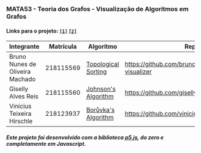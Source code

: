### MATA53 - Teoria dos Grafos - Visualização de Algoritmos em Grafos

#### Links para o projeto: [`[1]`](https://brunonom.github.io/topological-sorting-visualizer/) [`[2]`](https://viniciusth.github.io/boruvka-visualizer/)

| Integrante                      | Matrícula | Algoritmo                                                                       | Repositório                                                |
| ------------------------------- | --------- | ------------------------------------------------------------------------------- | ---------------------------------------------------------- |
| Bruno Nunes de Oliveira Machado | 218115569 | [Topological Sorting](https://en.wikipedia.org/wiki/Topological_sorting)        | https://github.com/brunonom/topological-sorting-visualizer |
| Giselly Alves Reis              | 218115560 | [Johnson's Algorithm](https://en.wikipedia.org/wiki/Johnson%27s_algorithm)      | https://github.com/gisellyreis/Trabalho_Final_MATA53       |
| Vinícius Teixeira Hirschle      | 218123937 | [Borůvka's Algorithm](https://en.wikipedia.org/wiki/Bor%C5%AFvka%27s_algorithm) | https://github.com/viniciusth/boruvka-visualizer           |


##### Este projeto foi desenvolvido com a biblioteca [p5.js](https://p5js.org/), do zero e completamente em Javascript.
